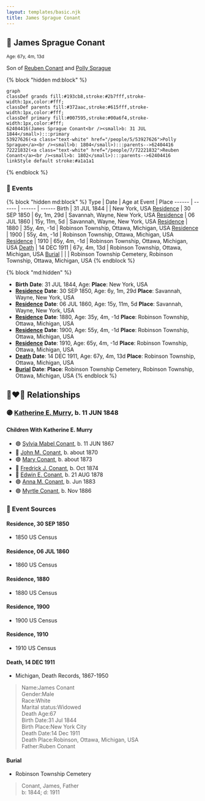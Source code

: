 ```yaml
---
layout: templates/basic.njk
title: James Sprague Conant
---
```

## 🔵 James Sprague Conant
<small>Age: 67y, 4m, 13d</small>

Son of [Reuben Conant](/people/7/72221832) and [Polly Sprague](/people/5/53927626)

{% block "hidden md:block" %}
```mermaid
graph
classDef grands fill:#193cb8,stroke:#2b7fff,stroke-width:1px,color:#fff;
classDef parents fill:#372aac,stroke:#615fff,stroke-width:1px,color:#fff;
classDef primary fill:#007595,stroke:#00a6f4,stroke-width:1px,color:#fff;
62404416(James Sprague Conant<br /><small>b: 31 JUL 1844</small>):::primary
53927626(<a class="text-white" href="/people/5/53927626">Polly Sprague</a><br /><small>b: 1804</small>):::parents-->62404416
72221832(<a class="text-white" href="/people/7/72221832">Reuben Conant</a><br /><small>b: 1802</small>):::parents-->62404416
linkStyle default stroke:#a1a1a1
```
{% endblock %}

### 📆 Events

{% block "hidden md:block" %}
Type | Date | Age at Event | Place
------ | ------ | ------ | ------
Birth | 31 JUL 1844 |  | New York, USA
[Residence](#event-event-0) | 30 SEP 1850 | 6y, 1m, 29d | Savannah, Wayne, New York, USA
[Residence](#event-event-1) | 06 JUL 1860 | 15y, 11m, 5d | Savannah, Wayne, New York, USA
[Residence](#event-event-2) | 1880 | 35y, 4m, -1d | Robinson Township, Ottawa, Michigan, USA
[Residence](#event-event-3) | 1900 | 55y, 4m, -1d | Robinson Township, Ottawa, Michigan, USA
[Residence](#event-event-4) | 1910 | 65y, 4m, -1d | Robinson Township, Ottawa, Michigan, USA
[Death](#event-event-8) | 14 DEC 1911 | 67y, 4m, 13d | Robinson Township, Ottawa, Michigan, USA
[Burial](#event-event-9) |  |  | Robinson Township Cemetery, Robinson Township, Ottawa, Michigan, USA
{% endblock %}

{% block "md:hidden" %}
- **Birth**
**Date**: 31 JUL 1844, Age:
**Place**: New York, USA
- **[Residence](#event-event-0)**
**Date**: 30 SEP 1850, Age: 6y, 1m, 29d
**Place**: Savannah, Wayne, New York, USA
- **[Residence](#event-event-1)**
**Date**: 06 JUL 1860, Age: 15y, 11m, 5d
**Place**: Savannah, Wayne, New York, USA
- **[Residence](#event-event-2)**
**Date**: 1880, Age: 35y, 4m, -1d
**Place**: Robinson Township, Ottawa, Michigan, USA
- **[Residence](#event-event-3)**
**Date**: 1900, Age: 55y, 4m, -1d
**Place**: Robinson Township, Ottawa, Michigan, USA
- **[Residence](#event-event-4)**
**Date**: 1910, Age: 65y, 4m, -1d
**Place**: Robinson Township, Ottawa, Michigan, USA
- **[Death](#event-event-8)**
**Date**: 14 DEC 1911, Age: 67y, 4m, 13d
**Place**: Robinson Township, Ottawa, Michigan, USA
- **[Burial](#event-event-9)**
**Date**:
**Place**: Robinson Township Cemetery, Robinson Township, Ottawa, Michigan, USA
{% endblock %}

## 👩‍❤️‍👨 Relationships

### 🟣 [Katherine E. Murry](/people/2/25746290), b. 11 JUN 1848

#### Children With Katherine E. Murry
* 🟣 [Sylvia Mabel Conant](/people/8/88275832), b. 11 JUN 1867
* 🔵 [John M. Conant](/people/3/38989658), b. about 1870
* 🟣 [Mary Conant](/people/9/9630521), b. about 1873
* 🔵 [Fredrick J. Conant](/people/8/80092500), b. Oct 1874
* 🔵 [Edwin E. Conant](/people/9/92758405), b. 21 AUG 1878
* 🟣 [Anna M. Conant](/people/3/39387550), b. Jun 1883
* 🟣 [Myrtle Conant](/people/5/54992094), b. Nov 1886
### 📰 Event Sources

#### <a id="event-event-0"></a> Residence, 30 SEP 1850
* 1850 US Census

#### <a id="event-event-1"></a> Residence, 06 JUL 1860
* 1860 US Census

#### <a id="event-event-2"></a> Residence, 1880
* 1880 US Census

#### <a id="event-event-3"></a> Residence, 1900
* 1900 US Census

#### <a id="event-event-4"></a> Residence, 1910
* 1910 US Census

#### <a id="event-event-8"></a> Death, 14 DEC 1911
* Michigan, Death Records, 1867-1950
>   
  > Name:James Conant  
  > Gender:Male  
  > Race:White  
  > Marital status:Widowed  
  > Death Age:67  
  > Birth Date:31 Jul 1844  
  > Birth Place:New York City  
  > Death Date:14 Dec 1911  
  > Death Place:Robinson, Ottawa, Michigan, USA  
  > Father:Ruben Conant

#### <a id="event-event-9"></a> Burial
* Robinson Township Cemetery
>   
  > Conant, James, Father  
  > b: 1844; d: 1911
